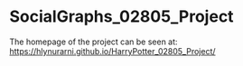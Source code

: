 # SocialGraphs_02805_Project

The homepage of the project can be seen at: https://hlynurarni.github.io/HarryPotter_02805_Project/
